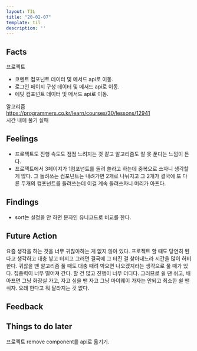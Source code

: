 ```yaml
---
layout: TIL
title: "20-02-07"
template: til
description: ''
---
```


## Facts

프로젝트

- 코멘트 컴포넌트 데이터 및 메서드 api로 이동.
- 로그인 페이지 구성 데이터 및 메서드 api로 이동.
- 에딧 컴포넌트 데이터 및 메서드 api로 이동.

알고리즘  
<https://programmers.co.kr/learn/courses/30/lessons/12941>  
시간 내에 풀기 실패

## Feelings

- 프로젝트도 진행 속도도 점점 느려지는 것 같고 알고리즘도 잘 못 푼다는 느낌이 든다.
- 프로젝트에서 3페이지가 1컴포넌트를 돌려 쓸라고 하는데 중복으로 쓰자니 생각할게 많다. 그 돌려쓰는 컴포넌트는 내려가면 2개로 나눠지고 그 2개가 결국에 또 다른 두개의 컴포넌트를 돌려쓰는데 이걸 계속 돌려쓰자니 머리가 아프다.

## Findings

- sort는 설정을 안 하면 문자인 유니코드로 비교를 한다.

## Future Action

요즘 생각을 하는 것을 너무 귀찮아하는 게 없지 않아 있다. 프로젝트 할 때도 당연히 된다고 생각하고 대충 넣고
 터지고 그러면 결국에 그 터진 걸 찾아내느라 시간을 많이 허비한다. 귀찮을 땐 알고리즘 풀 때도 대충 때려 박으면 나오겠지라는 생각으로 풀 때가 있다. 집중력이 너무 떨어져 간다. 할 건 많고 진행이 너무 더디다. 그러므로 쉴 땐 쉬고, 배 아프면 그냥 화장실 가고, 자고 싶을 땐 자고 그냥 마이웨이 가자는 안되고 최소한 쉴 땐 쉬자. 오래 한다고 뭐 달라지는 것 없다.

## Feedback

## Things to do later

프로젝트 remove component를 api로 옮기기.
